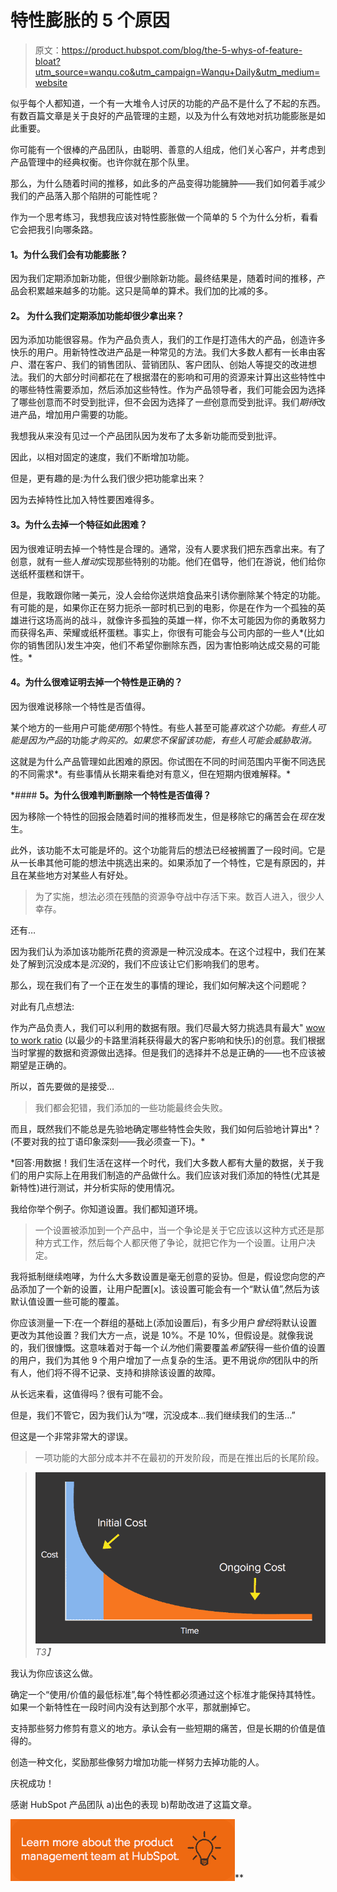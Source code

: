 # 特性膨胀的 5 个原因

> 原文：<https://product.hubspot.com/blog/the-5-whys-of-feature-bloat?utm_source=wanqu.co&utm_campaign=Wanqu+Daily&utm_medium=website>

 似乎每个人都知道，一个有一大堆令人讨厌的功能的产品不是什么了不起的东西。有数百篇文章是关于良好的产品管理的主题，以及为什么有效地对抗功能膨胀是如此重要。

你可能有一个很棒的产品团队，由聪明、善意的人组成，他们关心客户，并考虑到产品管理中的经典权衡。也许你就在那个队里。

那么，为什么随着时间的推移，如此多的产品变得功能臃肿——我们如何着手减少我们的产品落入那个陷阱的可能性呢？

作为一个思考练习，我想我应该对特性膨胀做一个简单的 5 个为什么分析，看看它会把我引向哪条路。

#### **1。为什么我们会有功能膨胀？**

因为我们定期添加新功能，但很少删除新功能。最终结果是，随着时间的推移，产品会积累越来越多的功能。这只是简单的算术。我们加的比减的多。

#### **2。** **为什么我们定期添加功能却很少拿出来？**

因为添加功能很容易。作为产品负责人，我们的工作是打造伟大的产品，创造许多快乐的用户。用新特性改进产品是一种常见的方法。我们大多数人都有一长串由客户、潜在客户、我们的销售团队、营销团队、客户团队、创始人等提交的改进想法。我们的大部分时间都花在了根据潜在的影响和可用的资源来计算出这些特性中的哪些特性需要添加，然后添加这些特性。作为产品领导者，我们可能会因为选择了哪些创意而不时受到批评，但不会因为选择了*一些*创意而受到批评。我们*期待*改进产品，增加用户需要的功能。

我想我从来没有见过一个产品团队因为发布了太多新功能而受到批评。

因此，以相对固定的速度，我们不断增加功能。

但是，更有趣的是:为什么我们很少把功能拿出来？

因为去掉特性比加入特性要困难得多。

#### **3。为什么去掉一个特征如此困难？**

因为很难证明去掉一个特性是合理的。通常，没有人要求我们把东西拿出来。有了创意，就有一些人*推动*实现那些特别的功能。他们在倡导，他们在游说，他们给你送纸杯蛋糕和饼干。

但是，我敢跟你赌一美元，没人会给你送烘焙食品来引诱你删除某个特定的功能。有可能的是，如果你正在努力扼杀一部时机已到的电影，你是在作为一个孤独的英雄进行这场高尚的战斗，就像许多孤独的英雄一样，你不太可能因为你的勇敢努力而获得名声、荣耀或纸杯蛋糕。事实上，你很有可能会与公司内部的一些人*(比如你的销售团队)发生冲突，他们不希望你删除东西，因为害怕影响达成交易的可能性。*

#### **4。为什么很难证明去掉一个特性是正确的？**

因为很难说移除一个特性是否值得。

某个地方的一些用户可能*使用*那个特性。有些人甚至可能*喜欢这个功能。有些人可能是因为产品*的功能*才购买的。如果您不保留该功能，有些人可能会威胁取消。*

这就是为什么产品管理如此困难的原因。你试图在不同的时间范围内平衡不同选民的不同需求*。有些事情从长期来看绝对有意义，但在短期内很难解释。*

 *#### **5。为什么很难判断删除一个特性是否值得？**

因为移除一个特性的回报会随着时间的推移而发生，但是移除它的痛苦会在*现在*发生。

此外，该功能不太可能是坏的。这个功能背后的想法已经被搁置了一段时间。它是从一长串其他可能的想法中挑选出来的。如果添加了一个特性，它是有原因的，并且在某些地方对某些人有好处。

> 为了实施，想法必须在残酷的资源争夺战中存活下来。数百人进入，很少人幸存。

还有…

因为我们认为添加该功能所花费的资源是一种沉没成本。在这个过程中，我们在某处了解到沉没成本是*沉没*的，我们不应该让它们影响我们的思考。

那么，现在我们有了一个正在发生的事情的理论，我们如何解决这个问题呢？

对此有几点想法:

作为产品负责人，我们可以利用的数据有限。我们尽最大努力挑选具有最大" [wow to work ratio](http://onstartups.com/tabid/3339/bid/1656/The-Art-Of-Startup-Prioritization-Maximizing-The-Wow-To-Work-Ratio.aspx) (以最少的卡路里消耗获得最大的客户影响和快乐)的创意。我们根据当时掌握的数据和资源做出选择。但是我们的选择并不总是正确的——也不应该被期望是正确的。

所以，首先要做的是接受…

> 我们都会犯错，我们添加的一些功能最终会失败。

而且，既然我们不能总是先验地确定哪些特性会失败，我们如何后验地计算出*？(不要对我的拉丁语印象深刻——我必须查一下)。*

 *回答:用数据！我们生活在这样一个时代，我们大多数人都有大量的数据，关于我们的用户实际上在用我们制造的产品做什么。我们应该对我们添加的特性(尤其是新特性)进行测试，并分析实际的使用情况。

我给你举个例子。你知道设置。我们都知道环境。

> 一个设置被添加到一个产品中，当一个争论是关于它应该以这种方式还是那种方式工作，然后每个人都厌倦了争论，就把它作为一个设置。让用户决定。

我将抵制继续咆哮，为什么大多数设置是毫无创意的妥协。但是，假设您向您的产品添加了一个新的设置，让用户配置[x]。该设置可能会有一个“默认值”,然后为该默认值设置一些可能的覆盖。

你应该测量一下:在一个群组的基础上(添加设置后)，有多少用户*曾经*将默认设置更改为其他设置？我们大方一点，说是 10%。不是 10%，但假设是。就像我说的，我们很慷慨。这意味着对于每一个*认为*他们需要覆盖*希望*获得一些价值的设置的用户，我们为其他 9 个用户增加了一点复杂的生活。更不用说*你的*团队中的所有人，他们将不得不记录、支持和排除该设置的故障。

从长远来看，这值得吗？很有可能不会。

但是，我们不管它，因为我们认为“嘿，沉没成本…我们继续我们的生活…”

但这是一个非常非常大的谬误。

> 一项功能的大部分成本并不在最初的开发阶段，而是在推出后的长尾阶段。

> *![Feature_Bloat_Graph.png](img/ecac937dbc42e3b2734493f1db32bdf5.png "Feature_Bloat_Graph.png")
> T3】*

我认为你应该这么做。

确定一个“使用/价值的最低标准”,每个特性都必须通过这个标准才能保持其特性。如果一个新特性在一段时间内没有达到那个水平，那就删掉它。

支持那些努力修剪有意义的地方。承认会有一些短期的痛苦，但是长期的价值是值得的。

创造一种文化，奖励那些像努力增加功能一样努力去掉功能的人。

庆祝成功！

感谢 HubSpot 产品团队 a)出色的表现 b)帮助改进了这篇文章。

*[![hubspot_product_management](img/0ba9ce76f89a812668649e5d46f0ce4b.png)](https://cta-redirect.hubspot.com/cta/redirect/51294/f55dda4d-3d15-4d4a-aac5-94d395b38ca8)***